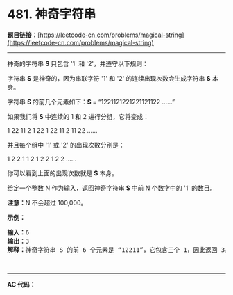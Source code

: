 # 481. 神奇字符串

**题目链接：**[https://leetcode-cn.com/problems/magical-string](https://leetcode-cn.com/problems/magical-string)

---

<div class="content__1Y2H">
 <div class="notranslate">
  <p>神奇的字符串&nbsp;<strong>S&nbsp;</strong>只包含 '1' 和 '2'，并遵守以下规则：</p> 
  <p>字符串 <strong>S</strong> 是神奇的，因为串联字符 '1' 和 '2' 的连续出现次数会生成字符串 <strong>S</strong> 本身。</p> 
  <p>字符串&nbsp;<strong>S&nbsp;</strong>的前几个元素如下：<strong>S </strong>= “1221121221221121122 ......”</p> 
  <p>如果我们将&nbsp;<strong>S</strong> 中连续的 1 和 2 进行分组，它将变成：</p> 
  <p>1 22 11 2 1 22 1 22 11 2 11 22 ......</p> 
  <p>并且每个组中 '1' 或 '2' 的出现次数分别是：</p> 
  <p>1 2 2 1 1 2 1 2 2 1 2 2 ......</p> 
  <p>你可以看到上面的出现次数就是 <strong>S</strong> 本身。</p> 
  <p>给定一个整数 N 作为输入，返回神奇字符串 <strong>S&nbsp;</strong>中前 N 个数字中的 '1' 的数目。</p> 
  <p><strong>注意：</strong>N 不会超过 100,000。</p> 
  <p><strong>示例：</strong></p> 
  <pre class="language-text"><strong>输入：</strong>6
<strong>输出：</strong>3
<strong>解释：</strong>神奇字符串 S 的前 6 个元素是 “12211”，它包含三个 1，因此返回 3。
</pre> 
  <p>&nbsp;</p> 
 </div>
</div>

---

**AC 代码：**

```java

```